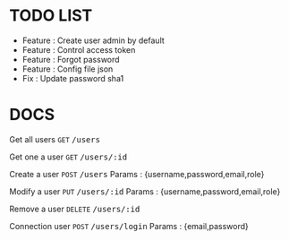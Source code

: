 TODO LIST
=========

* Feature : Create user admin by default
* Feature : Control access token
* Feature : Forgot password
* Feature : Config file json
* Fix : Update password sha1

DOCS
====

Get all users `GET` <kbd>/users</kbd>

Get one a user `GET` <kbd>/users/:id</kbd>

Create a user `POST` <kbd>/users</kbd> Params : {username,password,email,role}

Modify a user `PUT` <kbd>/users/:id</kbd> Params : {username,password,email,role}

Remove a user `DELETE` <kbd>/users/:id</kbd>

Connection user `POST` <kbd>/users/login</kbd> Params : {email,password}
